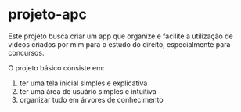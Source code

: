 # projeto-apc
Este projeto busca criar um app que organize e facilite a utilização de vídeos criados por mim para o estudo do direito, especialmente para concursos.

O projeto básico consiste em:
1. ter uma tela inicial simples e explicativa
2. ter uma área de usuário simples e intuitiva
3. organizar tudo em árvores de conhecimento

